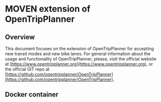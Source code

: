 # MOVEN extension of OpenTripPlanner

## Overview

This document focuses on the extension of OpenTripPlanner for accepting new transit modes and new bike lanes. For general information about the usage and functionality of OpenTripPlanner, please, visit the official website at [https://www.opentripplanner.org](https://www.opentripplanner.org), or the official GIT repo at [https://github.com/opentripplanner/OpenTripPlanner](https://github.com/opentripplanner/OpenTripPlanner).

## Docker container

